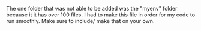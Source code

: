 The one folder that was not able to be added was the "myenv" folder 
because it it has over 100 files. 
I had to make this file in order for my code to run smoothly. 
Make sure to include/ make that on your own.
